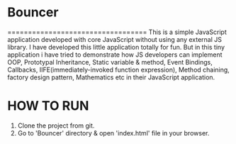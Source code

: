 # Bouncer
==================================
This is a simple JavaScript application developed with core JavaScript without using any external JS library.
I have developed this little application totally for fun.
But in this tiny application i have tried to demonstrate how JS developers can implement OOP, Prototypal Inheritance, Static variable & method, Event Bindings, Callbacks, IIFE(immediately-invoked function expression), Method chaining, factory design pattern, Mathematics etc in their JavaScript application.

HOW TO RUN
========
1. Clone the project from git.
2. Go to 'Bouncer' directory & open 'index.html' file in your browser.